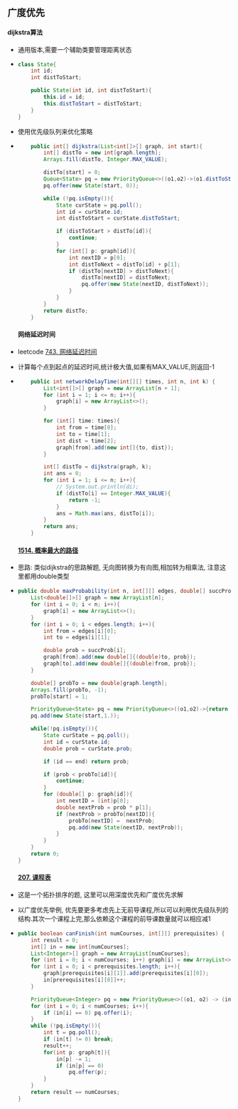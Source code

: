 

## 广度优先

#### dijkstra算法

- 通用版本,需要一个辅助类要管理距离状态

- ```java
  class State{
      int id;
      int distToStart;
  
      public State(int id, int distToStart){
          this.id = id;
          this.distToStart = distToStart;
      }
  }
  ```

- 使用优先级队列来优化策略

- ```java
      public int[] dijkstra(List<int[]>[] graph, int start){
          int[] distTo = new int[graph.length];
          Arrays.fill(distTo, Integer.MAX_VALUE);
  
          distTo[start] = 0;
          Queue<State> pq = new PriorityQueue<>((o1,o2)->(o1.distToStart-o2.distToStart));
          pq.offer(new State(start, 0));
  
          while (!pq.isEmpty()){
              State curState = pq.poll();
              int id = curState.id;
              int distToStart = curState.distToStart;
  
              if (distToStart > distTo[id]){
                  continue;
              }
              for (int[] p: graph[id]){
                  int nextID = p[0];
                  int distToNext = distTo[id] + p[1];
                  if (distTo[nextID] > distToNext){
                      distTo[nextID] = distToNext;
                      pq.offer(new State(nextID, distToNext));
                  }
              }
          }
          return distTo;
      }
  ```

  #### 网络延迟时间

- leetcode [743. 网络延迟时间](https://leetcode-cn.com/problems/network-delay-time/)

- 计算每个点到起点的延迟时间,统计极大值,如果有MAX_VALUE,则返回-1

- ```java
      public int networkDelayTime(int[][] times, int n, int k) {
          List<int[]>[] graph = new ArrayList[n + 1];
          for (int i = 1; i <= n; i++){
              graph[i] = new ArrayList<>();
          }
  
          for (int[] time: times){
              int from = time[0];
              int to = time[1];
              int dist = time[2];
              graph[from].add(new int[]{to, dist});
          }
  
          int[] distTo = dijkstra(graph, k);
          int ans = 0;
          for (int i = 1; i <= n; i++){
              // System.out.println(di);
              if (distTo[i] == Integer.MAX_VALUE){
                  return -1;
              }
              ans = Math.max(ans, distTo[i]);
          }
          return ans;
      }
  ```

  #### [1514. 概率最大的路径](https://leetcode-cn.com/problems/path-with-maximum-probability/)

- 思路: 类似dijkstra的思路解题, 无向图转换为有向图,相加转为相乘法, 注意这里都用double类型

- ```java
  public double maxProbability(int n, int[][] edges, double[] succProb, int start, int end) {
      List<double[]>[] graph = new ArrayList[n];
      for (int i = 0; i < n; i++){
          graph[i] = new ArrayList<>();
      }
      for (int i = 0; i < edges.length; i++){
          int from = edges[i][0];
          int to = edges[i][1];
  
          double prob = succProb[i];
          graph[from].add(new double[]{(double)to, prob});
          graph[to].add(new double[]{(double)from, prob});
      }
  
      double[] probTo = new double[graph.length];
      Arrays.fill(probTo, -1);
      probTo[start] = 1;
  
      PriorityQueue<State> pq = new PriorityQueue<>((o1,o2)->{return Double.compare(o2.prob, o1.prob);});
      pq.add(new State(start,1.));
  
      while(!pq.isEmpty()){
          State curState = pq.poll();
          int id = curState.id;
          double prob = curState.prob;
  
          if (id == end) return prob;
  
          if (prob < probTo[id]){
              continue;
          }
          for (double[] p: graph[id]){
              int nextID = (int)p[0];
              double nextProb = prob * p[1];
              if (nextProb > probTo[nextID]){
                  probTo[nextID] =  nextProb;
                  pq.add(new State(nextID, nextProb));
              }
          }
      }
      return 0;
  }
  ```

  #### [207. 课程表](https://leetcode-cn.com/problems/course-schedule/)

- 这是一个拓扑排序的题, 这里可以用深度优先和广度优先求解

- 以广度优先举例, 优先要更多考虑先上无前导课程,所以可以利用优先级队列的结构.其次一个课程上完,那么依赖这个课程的前导课数量就可以相应减1

- ```java
  public boolean canFinish(int numCourses, int[][] prerequisites) {
      int result = 0;
      int[] in = new int[numCourses];
      List<Integer>[] graph = new ArrayList[numCourses];
      for (int i = 0; i < numCourses; i++) graph[i] = new ArrayList<>();
      for (int i = 0; i < prerequisites.length; i++){
          graph[prerequisites[i][1]].add(prerequisites[i][0]);
          in[prerequisites[i][0]]++;
      }
  
      PriorityQueue<Integer> pq = new PriorityQueue<>((o1, o2) -> (in[o1]-in[o2]));
      for (int i = 0; i < numCourses; i++){
          if (in[i] == 0) pq.offer(i);
      } 
      while (!pq.isEmpty()){
          int t = pq.poll();
          if (in[t] != 0) break;
          result++;
          for(int p: graph[t]){
              in[p] -= 1;
              if (in[p] == 0)
                  pq.offer(p);
          }
      }
      return result == numCourses;
  }
  ```

  